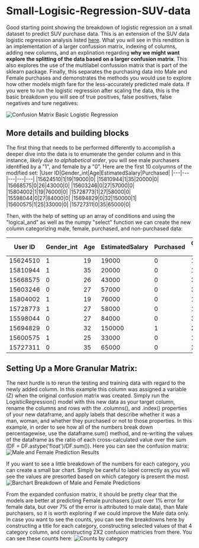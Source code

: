 # Small-Logisic-Regression-SUV-data
Good starting point showing the breakdown of logistic regression on a small dataset to predict SUV purchase data.
This is an extension of the SUV data logistic regression analysis listed [here](https://medium.com/analytics-vidhya/suv-purchase-prediction-using-logistic-regression-ca79bae6f3d5).
What you will see in this rendition is an implementation of a larger confussion matrix, indexing of columns, adding new columns, and an explination regarding __why we might want 
explore the splitting of the data based on a larger confusion matrix__. This also explores the use of the multilabel confussion matrix that is part of the sklearn package. Finally, this separates the purchasing data into Male and Female purchases and demonstrates the methods you would use to explore how other models migth fare for the less-accurately predicted male data. If you were to run the logistic regression after scaling the data, this is the basic breakdown you will see of true positives, false positives, false negatives and ture negatives:

![Confusion Matrix Basic Logistic Regression](https://github.com/AxisMeetsWorld/Small-Logisic-Regression-SUV-data/blob/main/SUV_Confusion_Orig.png)

## More details and building blocks
  The first thing that needs to be performed differently to accomplish a deeper dive into the data is to enumerate the gender column and in this instance, *likely due to alphabetical order*, you will see male purchasers identified by a "1", and female by a "0". Here are the first 10 colyumns of the modified set:
  |User ID|Gender_int|Age|EstimatedSalary|Purchased|
|---|---|---|---|---|
|15624510|1|19|19000|0|
|15810944|1|35|20000|0|
|15668575|0|26|43000|0|
|15603246|0|27|57000|0|
|15804002|1|19|76000|0|
|15728773|1|27|58000|0|
|15598044|0|27|84000|0|
|15694829|0|32|150000|1|
|15600575|1|25|33000|0|
|15727311|0|35|65000|0|

Then, with the help of setting up an array of conditions and using the "logical_and" as well as the numpy "select" function we can create the new column categorizing male, female, purchased, and non-purchased data:
  
|User ID|Gender_int|Age|EstimatedSalary|Purchased|Gender_purchase_even = Purchased|
|---|---|---|---|---|---|
|15624510|1|19|19000|0|1|
|15810944|1|35|20000|0|1|
|15668575|0|26|43000|0|3|
|15603246|0|27|57000|0|3|
|15804002|1|19|76000|0|1|
|15728773|1|27|58000|0|1|
|15598044|0|27|84000|0|3|
|15694829|0|32|150000|1|2|
|15600575|1|25|33000|0|1|
|15727311|0|35|65000|0|3|  

## Setting Up a More Granular Matrix:
  The next hurdle is to rerun the testing and training data with regard to the newly added column. In this example this column was assigned a variable (Z) when the original confusion matrix was created. Simply run the LogisticRegression() model with this new data as your target column, rename the columns and rows with the .columns(), and .index() properties of your new dataframe, and apply labels that describe whether it was a man, woman, and whether they purchased or not to those properties. In this example, in order to see how all of the numbers break down percentagewise, use the dataframe.sum() method, and re-writing the values of the dataframe as the ratio of each cross-calculated value over the sum (DF = DF.astype('float')/DF.sum()). Here you can see the confusion matrix:
  ![Male and Female Prediction Results](https://github.com/AxisMeetsWorld/Small-Logisic-Regression-SUV-data/blob/main/SUV_Granular_Matrix.png)
  
If you want to see a little breakdown of the numbers for each category, you can create a small bar chart. Simply be careful to label correctly as you will see the values are presorted based on which category is present the most. 
![Barchart Breakdown of Male and Female Predictions](https://github.com/AxisMeetsWorld/Small-Logisic-Regression-SUV-data/blob/main/Purchase_Breakdown_Barchart.png)

From the expanded confusion matrix, it should be pretty clear that the models are better at predicting Female purchasers (just over 1% error for female data, but over 7% of the error is attributed to male data), than Male purchasers, so it is worth exploring if we could improve the Male data only. In case you want to see the counts, you can see the breakdowns here by constructing a title for each category, constructing selected values of that 4 category column, and constructing 2X2 confusion matricies from there. You can see these counts here: ![Counts by category](https://github.com/AxisMeetsWorld/Small-Logisic-Regression-SUV-data/blob/main/Actual%20Counts%20by%20category.png)
